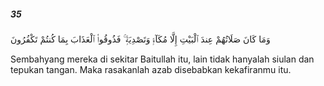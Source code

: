 ##### 35

<span class="ayah">وَمَا كَانَ صَلَاتُهُمْ عِندَ ٱلْبَيْتِ إِلَّا مُكَآءًۭ وَتَصْدِيَةًۭ ۚ فَذُوقُوا۟ ٱلْعَذَابَ بِمَا كُنتُمْ تَكْفُرُونَ</span>

<span class="ayah_translation">Sembahyang mereka di sekitar Baitullah itu, lain tidak hanyalah siulan dan tepukan tangan. Maka rasakanlah azab disebabkan kekafiranmu itu.</span>
